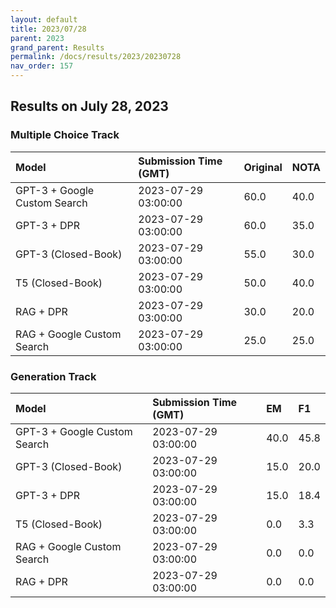 ```yaml
---
layout: default
title: 2023/07/28
parent: 2023
grand_parent: Results
permalink: /docs/results/2023/20230728
nav_order: 157
---
```


## Results on July 28, 2023

### Multiple Choice Track

| Model        | Submission Time (GMT) | Original | NOTA | 
|:-------------|:---------|:---------|:-----|
|GPT-3 + Google Custom Search|2023-07-29 03:00:00|60.0|40.0|
|GPT-3 + DPR|2023-07-29 03:00:00|60.0|35.0|
|GPT-3 (Closed-Book)|2023-07-29 03:00:00|55.0|30.0|
|T5 (Closed-Book)|2023-07-29 03:00:00|50.0|40.0|
|RAG + DPR|2023-07-29 03:00:00|30.0|20.0|
|RAG + Google Custom Search|2023-07-29 03:00:00|25.0|25.0|



### Generation Track

| Model        | Submission Time (GMT) | EM | F1 | 
|:-------------|:---------|:---------|:-----|
|GPT-3 + Google Custom Search|2023-07-29 03:00:00|40.0|45.8|
|GPT-3 (Closed-Book)|2023-07-29 03:00:00|15.0|20.0|
|GPT-3 + DPR|2023-07-29 03:00:00|15.0|18.4|
|T5 (Closed-Book)|2023-07-29 03:00:00|0.0|3.3|
|RAG + Google Custom Search|2023-07-29 03:00:00|0.0|0.0|
|RAG + DPR|2023-07-29 03:00:00|0.0|0.0|


